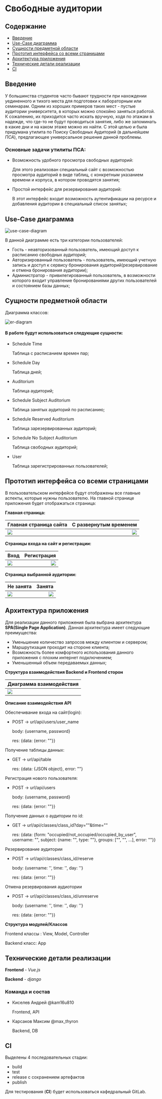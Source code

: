 # Свободные аудитории

## Содержание

* [Введение](#введение)
* [Use-Case диаграмма](#use-case-диаграмма)
* [Сущности предметной области](#сущности-предметной-области)
* [Прототип интерфейса со всеми страницами](#прототип-интерфейса-со-всеми-страницами)
* [Архитектура приложения](#архитектура-приложения)
* [Технические детали реализации](#технические-детали-реализации)
* [CI](#ci)

## Введение

У большинства студентов часто бывают трудности при нахождении уединенного и тихого места для подготовки к лабораторным или семинарам. Одним из хороших примеров таких мест - пустые аудитории университета, в которых можно спокойно заняться работой. К сожалению, их приходится часто искать вручную, ходя по этажам в надежде, что где-то не будут проводиться занятия, либо же запоминать в какие дни и на каком этаже можно их найти. С этой целью и была придумана утилита по Поиску Свободных Аудиторий (в дальнейшем *ПСА*), предлагающее универсальное решение данной проблемы.

### Основные задачи утилиты ПСА:

- Возможность удобного просмотра свободных аудиторий:

    Для этого реализован специальный сайт с возможностью просмотра аудиторий в виде таблиц, с конкретным указанием времени и корпуса, в котором проводятся занятия;

- Простой интерфейс для резервирования аудиторий:

    В этот интерфейс входит возможность аутентификации на ресурсе и добавления аудитории в специальный список занятых;

## Use-Case диаграмма

![use-case-diagram](readme_files/use-case-diagram.png)

В данной диаграмме есть три категории пользователей:

- Гость - неавторизованный пользователь, имеющий доступ к расписанию свободных аудиторий;
- Авторизированный пользователь - пользователь, имеющий учетную запись и доступ к сервису бронирования аудиторий(резервирование и отмена бронирования аудитории);
- Администратор - привилегированный пользователь, в возможности которого входит управление бронированиями других пользователей и состоянием базы данных;

## Сущности предметной области

Диаграмма классов:

![er-diagram](readme_files/er-diagram.png)

#### **В работе будут использоваться следующие сущности:**

- Schedule Time

    Таблица с расписанием времен пар;

- Schedule Day

    Таблица дней;

- Auditorium

    Таблица аудиторий;

- Schedule Subject Auditorium

    Таблица занятых аудиторий по расписанию;

- Schedule Reserved Auditorium

    Таблица зарезервированных аудиторий;

- Schedule No Subject Auditorium

    Таблица свободных аудиторий;

- User

    Таблица зарегистрированных пользователей;

## Прототип интерфейса со всеми страницами

В пользовательском интерфейсе будут отображены все главные аспекты, которые нужны пользователю. На главной странице приложения будет отображаться страница:

**Главная страница:**

Главная страница сайта             |  С развернутым временем
:----------------------------|-------------------------------------:
![](readme_files/scheduler-ui-1.png)|![](readme_files/scheduler-ui-2.png)

**Страницы входа на сайт и регистрации:**

Вход             |  Регистрация
:----------------------------|-------------------------------------:
![](readme_files/scheduler-ui-4.png)|![](readme_files/scheduler-ui-3.png)

**Страница выбранной аудитории:**

Не занята             |  Занята
:----------------------------|-------------------------------------:
![](readme_files/scheduler-ui-5.png)|![](readme_files/scheduler-ui-6.png)

## Архитектура приложения

Для реализации данного приложения была выбрана архитектура **SPA(Single Page Application)**. Данная архитектура имеет следующие преимущества:

- Уменьшение количество запросов между клиентом и сервером;
- Маршрутизация проходит на стороне клиента;
- Возможность более комфортного использования данного приложения с плохим интернет подключением;
- Уменьшенный объем передаваемых данных;

**Структура взаимодействия Backend и Frontend сторон**

| Диаграмма взаимодействия |
|---|
|![](readme_files/spa-flow.png)|

**Описание взаимодействия API**

Обеспечивание входа на сайт(login):
- POST -> url/api/users/user_name

    body: {username, password}
    
    res: {data: {error: ""}}
    

Получение таблицы данных:
- GET -> url/api/table

    res: {data: {JSON object}, error: ""}
    

Регистрация нового пользователя:
- POST -> url/api/users

    body: {username, password}
    
    res: {data: {error: ""}}
    

Получение данных о аудитории по id:
- GET -> url/api/classes/class_id?day=""&time=""

    res: {data: {form: "occupied/not_occupied/occupied_by_user", username: "", subject: {name: "", type: ""}, groups: ["", "", ...], error: ""}}
    

Резервирование аудитории
- POST -> url/api/classes/class_id/reserve

    body: {username: '', time: '', day: ''}
    
    res: {data: {error: ""}}

Отмена резервирования аудиотории
- POST -> url/api/classes/class_id/unreserve

    body: {username: '', time: '', day: ''}
    
    res: {data: {error: ""}}

**Структура модулей/Классов**

Frontend классы : View, Model, Controller

Backend класс: App

## Технические детали реализации

**Frontend** - *Vue.js*

**Backend** - *django*

### Команда и состав

- Киселев Андрей @kam16u810

    Frontend, API

- Карсаков Максим @max_thyron

    Backend, DB


## CI

Выделены 4 последовательных стадии:

- build
- test
- release с сохранением артефактов
- publish

Для тестирования (**CI**) будет использоваться кафедральный GitLab.
